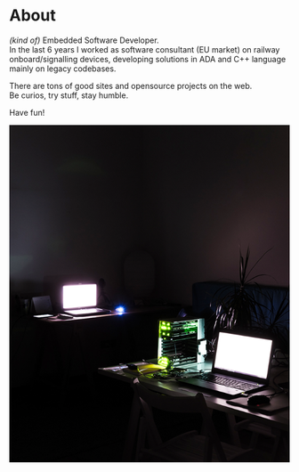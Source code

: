 # About

*(kind of)* Embedded Software Developer.  
In the last 6 years I worked as software consultant (EU market) on railway onboard/signalling devices, developing solutions in ADA and C++ language mainly on legacy codebases.

There are tons of good sites and opensource projects on the web.  
Be curios, try stuff, stay humble.

Have fun!

![About](meta/about_FT_photo.png "Photo by F.Tessarollo")
